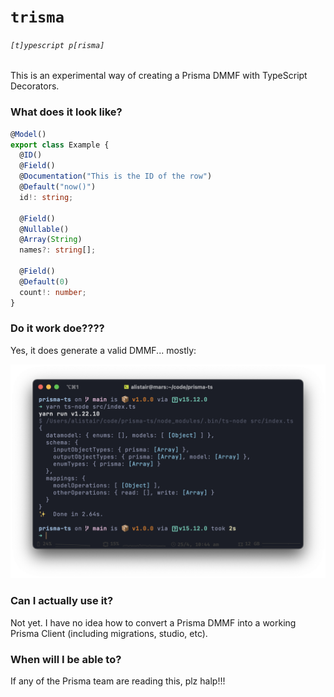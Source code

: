 # `trisma`

###### `[t]ypescript p[risma]`

This is an experimental way of creating a Prisma DMMF with TypeScript Decorators.

### What does it look like?

```typescript
@Model()
export class Example {
  @ID()
  @Field()
  @Documentation("This is the ID of the row")
  @Default("now()")
  id!: string;

  @Field()
  @Nullable()
  @Array(String)
  names?: string[];

  @Field()
  @Default(0)
  count!: number;
}
```

### Do it work doe????

Yes, it does generate a valid DMMF... mostly:

![Screenshot](./.github/screenshot.png)

### Can I actually use it?

Not yet. I have no idea how to convert a Prisma DMMF into a working Prisma Client (including migrations, studio, etc).

### When will I be able to?

If any of the Prisma team are reading this, plz halp!!!
